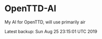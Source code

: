 # OpenTTD-AI
My AI for OpenTTD, will use primarily air

Latest backup: Sun Aug 25 23:15:01 UTC 2019
